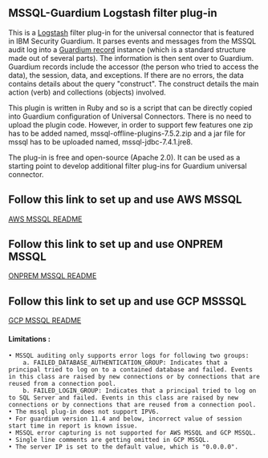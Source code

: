 ## MSSQL-Guardium Logstash filter plug-in

This is a [Logstash](https://github.com/elastic/logstash) filter plug-in for the universal connector that is featured in IBM Security Guardium. It parses events and messages from the MSSQL audit log into a [Guardium record](https://github.com/IBM/universal-connectors/blob/main/common/src/main/java/com/ibm/guardium/universalconnector/commons/structures/Record.java)  instance (which is a standard structure made out of several parts). The information is then sent over to Guardium. Guardium records include the accessor (the person who tried to access the data), the session, data, and exceptions. If there are no errors, the data contains details about the query "construct". The construct details the main action (verb) and collections (objects) involved.

This plugin is written in Ruby and so is a script that can be directly copied into Guardium configuration of Universal Connectors. There is no need to upload the plugin code. However, in order to support few features one zip has to be added named, mssql-offline-plugins-7.5.2.zip and a jar file for mssql has to be uploaded named, mssql-jdbc-7.4.1.jre8.

The plug-in is free and open-source (Apache 2.0). It can be used as a starting point to develop additional filter plug-ins for Guardium universal connector.

## Follow this link to set up and use AWS MSSQL

[AWS MSSQL README](./AWSMSSQL_README.md)

## Follow this link to set up and use ONPREM MSSQL

[ONPREM MSSQL README](./ONPREMMSSQL_README.md)

## Follow this link to set up and use GCP MSSSQL

[GCP MSSQL README](./GCPMSSQL_README.md)

#### Limitations :

	• MSSQL auditing only supports error logs for following two groups:
		a. FAILED_DATABASE_AUTHENTICATION_GROUP: Indicates that a principal tried to log on to a contained database and failed. Events in this class are raised by new connections or by connections that are reused from a connection pool.
		b. FAILED_LOGIN_GROUP: Indicates that a principal tried to log on to SQL Server and failed. Events in this class are raised by new connections or by connections that are reused from a connection pool.
	• The mssql plug-in does not support IPV6.
	• For guardium version 11.4 and below, incorrect value of session start time in report is known issue.
	• MSSQL error capturing is not supported for AWS MSSQL and GCP MSSQL.
    • Single line comments are getting omitted in GCP MSSQL.
    • The server IP is set to the default value, which is "0.0.0.0".

    

